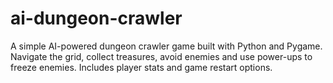 # ai-dungeon-crawler
A simple AI-powered dungeon crawler game built with Python and Pygame. Navigate the grid, collect treasures, avoid enemies and use power-ups to freeze enemies. Includes player stats and game restart options.
